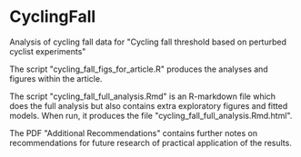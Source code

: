 # CyclingFall
Analysis of cycling fall data for "Cycling fall threshold based on perturbed cyclist experiments"

The script "cycling_fall_figs_for_article.R" produces the analyses and figures within the article.

The script "cycling_fall_full_analysis.Rmd" is an R-markdown file which does the full analysis but also contains extra exploratory figures and fitted models. 
When run, it produces the file "cycling_fall_full_analysis.Rmd.html".

The PDF "Additional Recommendations" contains further notes on recommendations for future research of practical application of the results. 
